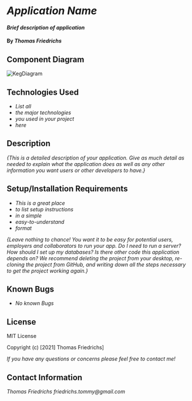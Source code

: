 # _Application Name_

#### _Brief description of application_

#### By _**Thomas Friedrichs**_

## Component Diagram


![KegDiagram](https://user-images.githubusercontent.com/78462943/124309072-0cca8480-db1f-11eb-8a9c-c9639fe464b5.png)


## Technologies Used

* _List all_
* _the major technologies_
* _you used in your project_
* _here_

## Description

_{This is a detailed description of your application. Give as much detail as needed to explain what the application does as well as any other information you want users or other developers to have.}_

## Setup/Installation Requirements

* _This is a great place_
* _to list setup instructions_
* _in a simple_
* _easy-to-understand_
* _format_

_{Leave nothing to chance! You want it to be easy for potential users, employers and collaborators to run your app. Do I need to run a server? How should I set up my databases? Is there other code this application depends on? We recommend deleting the project from your desktop, re-cloning the project from GitHub, and writing down all the steps necessary to get the project working again.}_

## Known Bugs

* _No known Bugs_

## License

MIT License

Copyright (c) [2021] Thomas Friedrichs]

_If you have any questions or concerns please feel free to contact me!_

## Contact Information

_Thomas Friedrichs friedrichs.tommy@gmail.com_
